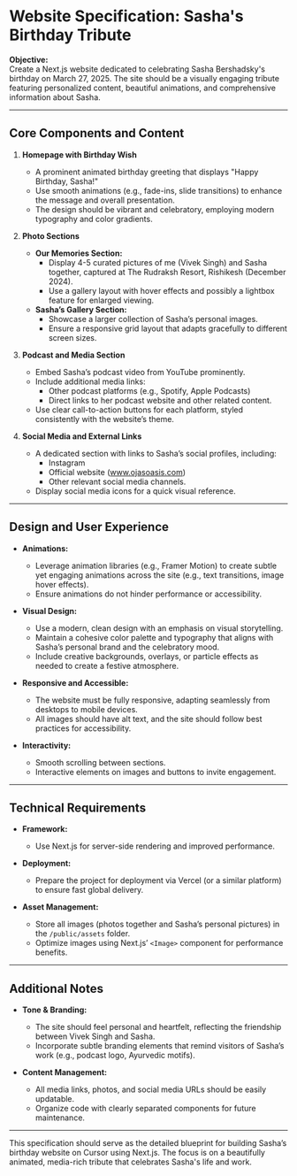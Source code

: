# Website Specification: Sasha's Birthday Tribute

**Objective:**  
Create a Next.js website dedicated to celebrating Sasha Bershadsky's birthday on March 27, 2025. The site should be a visually engaging tribute featuring personalized content, beautiful animations, and comprehensive information about Sasha.

---

## Core Components and Content

1. **Homepage with Birthday Wish**  
   - A prominent animated birthday greeting that displays "Happy Birthday, Sasha!"  
   - Use smooth animations (e.g., fade-ins, slide transitions) to enhance the message and overall presentation.
   - The design should be vibrant and celebratory, employing modern typography and color gradients.

2. **Photo Sections**  
   - **Our Memories Section:**  
     - Display 4-5 curated pictures of me (Vivek Singh) and Sasha together, captured at The Rudraksh Resort, Rishikesh (December 2024).
     - Use a gallery layout with hover effects and possibly a lightbox feature for enlarged viewing.
   - **Sasha’s Gallery Section:**  
     - Showcase a larger collection of Sasha’s personal images.
     - Ensure a responsive grid layout that adapts gracefully to different screen sizes.

3. **Podcast and Media Section**  
   - Embed Sasha’s podcast video from YouTube prominently.
   - Include additional media links:
     - Other podcast platforms (e.g., Spotify, Apple Podcasts)
     - Direct links to her podcast website and other related content.
   - Use clear call-to-action buttons for each platform, styled consistently with the website’s theme.

4. **Social Media and External Links**  
   - A dedicated section with links to Sasha’s social profiles, including:
     - Instagram
     - Official website (www.ojasoasis.com)
     - Other relevant social media channels.
   - Display social media icons for a quick visual reference.

---

## Design and User Experience

- **Animations:**  
  - Leverage animation libraries (e.g., Framer Motion) to create subtle yet engaging animations across the site (e.g., text transitions, image hover effects).
  - Ensure animations do not hinder performance or accessibility.

- **Visual Design:**  
  - Use a modern, clean design with an emphasis on visual storytelling.
  - Maintain a cohesive color palette and typography that aligns with Sasha’s personal brand and the celebratory mood.
  - Include creative backgrounds, overlays, or particle effects as needed to create a festive atmosphere.

- **Responsive and Accessible:**  
  - The website must be fully responsive, adapting seamlessly from desktops to mobile devices.
  - All images should have alt text, and the site should follow best practices for accessibility.

- **Interactivity:**  
  - Smooth scrolling between sections.
  - Interactive elements on images and buttons to invite engagement.

---

## Technical Requirements

- **Framework:**  
  - Use Next.js for server-side rendering and improved performance.
  
- **Deployment:**  
  - Prepare the project for deployment via Vercel (or a similar platform) to ensure fast global delivery.
  
- **Asset Management:**  
  - Store all images (photos together and Sasha’s personal pictures) in the `/public/assets` folder.
  - Optimize images using Next.js’ `<Image>` component for performance benefits.

---

## Additional Notes

- **Tone & Branding:**  
  - The site should feel personal and heartfelt, reflecting the friendship between Vivek Singh and Sasha.
  - Incorporate subtle branding elements that remind visitors of Sasha’s work (e.g., podcast logo, Ayurvedic motifs).

- **Content Management:**  
  - All media links, photos, and social media URLs should be easily updatable.
  - Organize code with clearly separated components for future maintenance.

---

This specification should serve as the detailed blueprint for building Sasha’s birthday website on Cursor using Next.js. The focus is on a beautifully animated, media-rich tribute that celebrates Sasha's life and work.
